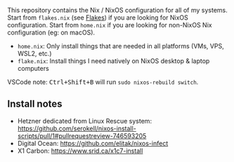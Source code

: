 This repository contains the Nix / NixOS configuration for all of my systems. Start from `flakes.nix` (see [Flakes](https://nixos.wiki/wiki/Flakes)) if you are looking for NixOS configuration. Start from `home.nix` if you are looking for non-NixOS Nix configuration (eg: on macOS).

- `home.nix`: Only install things that are needed in all platforms (VMs, VPS, WSL2, etc.)
- `flake.nix`: Install things I need natively on NixOS desktop & laptop computers

VSCode note: <kbd>Ctrl+Shift+B</kbd> will run `sudo nixos-rebuild switch`.

## Install notes

- Hetzner dedicated from Linux Rescue system: https://github.com/serokell/nixos-install-scripts/pull/1#pullrequestreview-746593205
- Digital Ocean: https://github.com/elitak/nixos-infect
- X1 Carbon: https://www.srid.ca/x1c7-install
